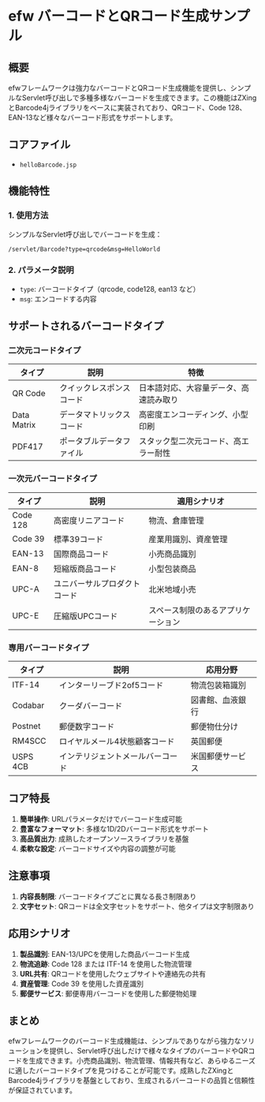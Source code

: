 # efw バーコードとQRコード生成サンプル

## 概要

efwフレームワークは強力なバーコードとQRコード生成機能を提供し、シンプルなServlet呼び出しで多種多様なバーコードを生成できます。この機能はZXingとBarcode4jライブラリをベースに実装されており、QRコード、Code 128、EAN-13など様々なバーコード形式をサポートします。

## コアファイル

- `helloBarcode.jsp`

## 機能特性

### 1. 使用方法
シンプルなServlet呼び出しでバーコードを生成：

```
/servlet/Barcode?type=qrcode&msg=HelloWorld
```

### 2. パラメータ説明
- `type`: バーコードタイプ（qrcode, code128, ean13 など）
- `msg`: エンコードする内容

## サポートされるバーコードタイプ

### 二次元コードタイプ
| タイプ | 説明 | 特徴 |
|--------|------|------|
| QR Code | クイックレスポンスコード | 日本語対応、大容量データ、高速読み取り |
| Data Matrix | データマトリックスコード | 高密度エンコーディング、小型印刷 |
| PDF417 | ポータブルデータファイル | スタック型二次元コード、高エラー耐性 |

### 一次元バーコードタイプ
| タイプ | 説明 | 適用シナリオ |
|--------|------|--------------|
| Code 128 | 高密度リニアコード | 物流、倉庫管理 |
| Code 39 | 標準39コード | 産業用識別、資産管理 |
| EAN-13 | 国際商品コード | 小売商品識別 |
| EAN-8 | 短縮版商品コード | 小型包装商品 |
| UPC-A | ユニバーサルプロダクトコード | 北米地域小売 |
| UPC-E | 圧縮版UPCコード | スペース制限のあるアプリケーション |

### 専用バーコードタイプ
| タイプ | 説明 | 応用分野 |
|--------|------|----------|
| ITF-14 | インターリーブド2of5コード | 物流包装箱識別 |
| Codabar | クーダバーコード | 図書館、血液銀行 |
| Postnet | 郵便数字コード | 郵便物仕分け |
| RM4SCC | ロイヤルメール4状態顧客コード | 英国郵便 |
| USPS 4CB | インテリジェントメールバーコード | 米国郵便サービス |

## コア特長

1. **簡単操作**: URLパラメータだけでバーコード生成可能
2. **豊富なフォーマット**: 多様な1D/2Dバーコード形式をサポート
3. **高品質出力**: 成熟したオープンソースライブラリを基盤
4. **柔軟な設定**: バーコードサイズや内容の調整が可能

## 注意事項

1. **内容長制限**: バーコードタイプごとに異なる長さ制限あり
2. **文字セット**: QRコードは全文字セットをサポート、他タイプは文字制限あり

## 応用シナリオ

1. **製品識別**: EAN-13/UPCを使用した商品バーコード生成
2. **物流追跡**: Code 128 または ITF-14 を使用した物流管理
3. **URL共有**: QRコードを使用したウェブサイトや連絡先の共有
4. **資産管理**: Code 39 を使用した資産識別
5. **郵便サービス**: 郵便専用バーコードを使用した郵便物処理

## まとめ

efwフレームワークのバーコード生成機能は、シンプルでありながら強力なソリューションを提供し、Servlet呼び出しだけで様々なタイプのバーコードやQRコードを生成できます。小売商品識別、物流管理、情報共有など、あらゆるニーズに適したバーコードタイプを見つけることが可能です。成熟したZXingとBarcode4jライブラリを基盤としており、生成されるバーコードの品質と信頼性が保証されています。

